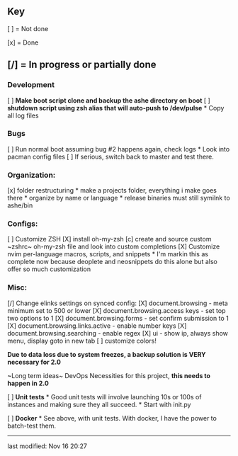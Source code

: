 
Key
----
[ ] = Not done

[x] = Done

[/] = In progress or partially done
----


### Development

[ ] **Make boot script clone and backup the ashe directory on boot**
[ ] **shutdown script using zsh alias that will auto-push to /dev/pulse**
	* Copy all log files

### Bugs

[ ] Run normal boot assuming bug #2 happens again, check logs
	* Look into pacman config files
[ ] If serious, switch back to master and test there.

### Organization:

[x] folder restructuring
	* make a projects folder, everything i make goes there
	* organize by name or language
	* release binaries must still symilnk to ashe/bin

### Configs:

[ ] Customize ZSH
    [X] install oh-my-zsh
    [c] create and source custom ~zshrc~ oh-my-zsh file and look into custom completions
[X] Customize nvim per-language macros, scripts, and snippets
    * I'm markin this as complete now because deoplete and neosnippets do this alone but also offer so much customization

### Misc:

[/] Change elinks settings on synced config: 
	[X] document.browsing - meta minimum set to 500 or lower
	[X] document.browsing.access keys - set top two options to 1
	[X] document.browsing.forms - set confirm submission to 1
	[X] document.browsing.links.active - enable number keys
	[X] document.browsing.searching - enable regex
	[X] ui - show ip, always show menu, display goto in new tab
	[ ] customize colors!

**Due to data loss due to system freezes, a backup solution is VERY necessary for 2.0**

~Long term ideas~ DevOps Necessities for this project, **this needs to happen in 2.0**

[ ] **Unit tests**
    * Good unit tests will involve launching 10s or 100s of instances and making sure they all succeed.
    * Start with init.py 

[ ] **Docker**
    * See above, with unit tests.  With docker, I have the power to batch-test them.

----------------
last modified: Nov 16 20:27
